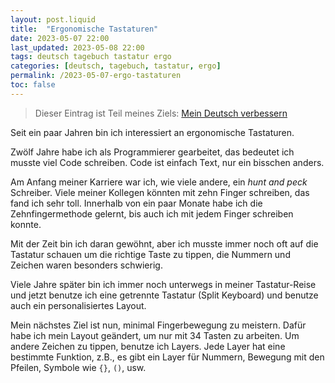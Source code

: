 ```yaml
---
layout: post.liquid
title:  "Ergonomische Tastaturen"
date: 2023-05-07 22:00
last_updated: 2023-05-08 22:00
tags: deutsch tagebuch tastatur ergo
categories: [deutsch, tagebuch, tastatur, ergo]
permalink: /2023-05-07-ergo-tastaturen
toc: false
---
```

> Dieser Eintrag ist Teil meines Ziels: [Mein Deutsch verbessern](/now) 

Seit ein paar Jahren bin ich interessiert an ergonomische
Tastaturen.

Zwölf Jahre habe ich als Programmierer gearbeitet, das bedeutet ich
musste viel Code schreiben. Code ist einfach Text, nur ein
bisschen anders.

Am Anfang meiner Karriere war ich, wie viele andere, ein *hunt and
peck* Schreiber. Viele meiner Kollegen könnten mit zehn Finger
schreiben, das fand ich sehr toll. Innerhalb von ein paar Monate habe ich die 
Zehnfingermethode gelernt, bis auch ich mit jedem Finger schreiben konnte.

Mit der Zeit bin ich daran gewöhnt, aber ich musste immer noch oft auf die
Tastatur schauen um die richtige Taste zu tippen, die Nummern und
Zeichen waren besonders schwierig.

Viele Jahre später bin ich immer noch unterwegs in meiner
Tastatur-Reise und jetzt benutze ich eine getrennte Tastatur (Split
Keyboard) und benutze auch ein personalisiertes Layout.

Mein nächstes Ziel ist nun, minimal Fingerbewegung zu
meistern. Dafür habe ich mein Layout geändert, um nur mit 34 Tasten
zu arbeiten. Um andere Zeichen zu tippen, benutze ich Layers. Jede Layer hat 
eine bestimmte Funktion, z.B., es gibt ein Layer für Nummern, Bewegung mit den Pfeilen, 
Symbole wie `{}`, `()`, usw.  

